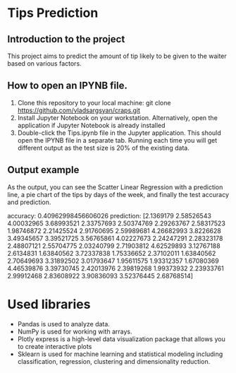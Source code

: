 # Tips Prediction

## Introduction to the project
This project aims to predict the amount of tip likely to be given to the waiter based on various factors.


## How to open an IPYNB file.

1. Clone this repository to your local machine: git clone https://github.com/vladsargsyan/craps.git
2. Install Jupyter Notebook on your workstation. Alternatively, open the application if Jupyter Notebook is already installed
3. Double-click the Tips.ipynb file in the Jupyter application. This should open the IPYNB file in a separate tab. Running each time you will get different output as the test size is 20% of the existing data.

## Output example
As the output, you can see the Scatter Linear Regression with a prediction line, a pie chart of the tips by days of the week, and finally the test accuracy and prediction.

accuracy:  0.40962998456606026
prediction:  [2.1369179  2.58526543 4.00032965 3.68993521 2.33757693 2.50374769
 2.29263767 2.58317523 1.98746872 2.21425524 2.91760695 2.59989681
 4.26682993 3.8226628  3.49345657 3.39521725 3.56765861 4.02227673
 2.24247291 2.28323178 2.48807121 2.55704775 2.03240799 2.71903812
 4.62529893 3.12767188 2.6134831  1.63840562 3.72337838 1.75336652
 2.37102011 1.63840562 2.70649693 3.31892502 3.01793647 1.95611575
 1.93312357 1.67080369 4.46539876 3.39730745 2.42013976 2.39819268
 1.99373932 2.23933761 2.99912468 2.83608922 3.90836093 3.52376445
 2.68768514]

 # Used libraries
- Pandas is used to analyze data.
- NumPy is used for working with arrays.
- Plotly express is a high-level data visualization package that allows you to create interactive plots
- Sklearn is used for machine learning and statistical modeling including classification, regression, clustering and dimensionality reduction.
